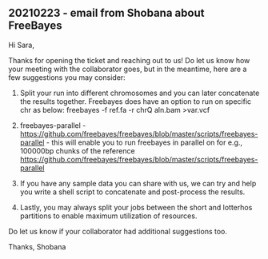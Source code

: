 ## 20210223 - email from Shobana about FreeBayes

Hi Sara,

Thanks for opening the ticket and reaching out to us! Do let us know how your meeting with the collaborator goes, but in the meantime, here are a few suggestions you may consider:

1) Split your run into different chromosomes and you can later concatenate the results together. Freebayes does have an option to run on specific chr as below:
freebayes -f ref.fa -r chrQ aln.bam >var.vcf

2) freebayes-parallel - https://github.com/freebayes/freebayes/blob/master/scripts/freebayes-parallel - this will enable you to run freebayes in parallel on for e.g., 100000bp chunks of the reference
https://github.com/freebayes/freebayes/blob/master/scripts/freebayes-parallel

3) If you have any sample data you can share with us, we can try and help you write a shell script to concatenate and post-process the results. 

4) Lastly, you may always split your jobs between the short and lotterhos partitions to enable maximum utilization of resources.

Do let us know if your collaborator had additional suggestions too.

Thanks,
Shobana
